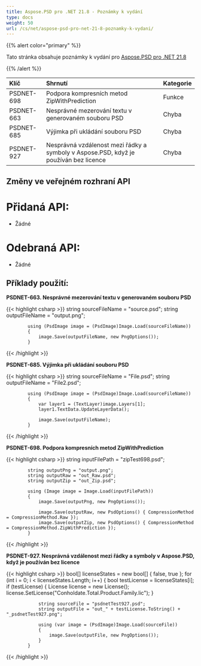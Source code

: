 ```yaml
---
title: Aspose.PSD pro .NET 21.8 - Poznámky k vydání
type: docs
weight: 50
url: /cs/net/aspose-psd-pro-net-21-8-poznamky-k-vydani/
---
```


{{% alert color="primary" %}} 

Tato stránka obsahuje poznámky k vydání pro [Aspose.PSD pro .NET 21.8](https://www.nuget.org/packages/Aspose.PSD/)

{{% /alert %}} 

|**Klíč**|**Shrnutí**|**Kategorie**|
| :- | :- | :- |
|PSDNET-698|Podpora kompresních metod ZipWithPrediction|Funkce|
|PSDNET-663|Nesprávné mezerování textu v generovaném souboru PSD|Chyba|
|PSDNET-685|Výjimka při ukládání souboru PSD|Chyba|
|PSDNET-927|Nesprávná vzdálenost mezi řádky a symboly v Aspose.PSD, když je používán bez licence|Chyba|

## **Změny ve veřejném rozhraní API**
# **Přidaná API:**
- Žádné

# **Odebraná API:**
- Žádné

## **Příklady použití:**

**PSDNET-663. Nesprávné mezerování textu v generovaném souboru PSD**

{{< highlight csharp >}}
            string sourceFileName = "source.psd";
            string outputFileName = "output.png";

            using (PsdImage image = (PsdImage)Image.Load(sourceFileName))
            {
                image.Save(outputFileName, new PngOptions());
            }
{{< /highlight >}}

**PSDNET-685. Výjimka při ukládání souboru PSD**

{{< highlight csharp >}}
            string sourceFileName = "File.psd";
            string outputFileName = "File2.psd";

            using (PsdImage image = (PsdImage)Image.Load(sourceFileName))
            {
                var layer1 = (TextLayer)image.Layers[1];
                layer1.TextData.UpdateLayerData();

                image.Save(outputFileName);
            }
{{< /highlight >}}

**PSDNET-698. Podpora kompresních metod ZipWithPrediction**

{{< highlight csharp >}}
            string inputFilePath = "zipTest698.psd";

            string outputPng = "output.png";
            string outputRaw = "out_Raw.psd";
            string outputZip = "out_Zip.psd";

            using (Image image = Image.Load(inputFilePath))
            {
                image.Save(outputPng, new PngOptions());

                image.Save(outputRaw, new PsdOptions() { CompressionMethod = CompressionMethod.Raw });
                image.Save(outputZip, new PsdOptions() { CompressionMethod = CompressionMethod.ZipWithPrediction });
            }
{{< /highlight >}}

**PSDNET-927. Nesprávná vzdálenost mezi řádky a symboly v Aspose.PSD, když je používán bez licence**

{{< highlight csharp >}}
            bool[] licenseStates = new bool[] { false, true };
            for (int i = 0; i < licenseStates.Length; i++)
            {
                bool testLicense = licenseStates[i];
                if (testLicense)
                {
                    License license = new License();
                    license.SetLicense("Conholdate.Total.Product.Family.lic");
                }

                string sourceFile = "psdnetTest927.psd";
                string outputFile = "out_" + testLicense.ToString() + "_psdnetTest927.png";

                using (var image = (PsdImage)Image.Load(sourceFile))
                {
                    image.Save(outputFile, new PngOptions());
                }
            }
{{< /highlight >}}
